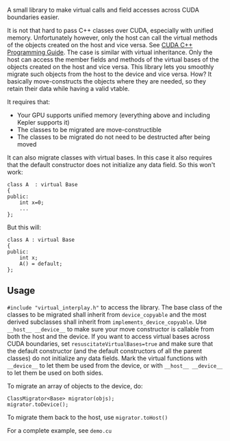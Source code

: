 A small library to make virtual calls and field accesses across CUDA boundaries easier.

It is not that hard to pass C++ classes over CUDA, especially with unified memory.
Unfortunately however, only the host can call the virtual methods of the objects created on the host and vice versa.
See [CUDA C++ Programming Guide](https://docs.nvidia.com/cuda/cuda-c-programming-guide/index.html#virtual-functions).
The case is similar with virtual inheritance. Only the host can access the member fields and methods of the virtual bases of the objects created on the host and vice versa.
This library lets you smoothly migrate such objects from the host to the device and vice versa.
How? It basically move-constructs the objects where they are needed, so they retain their data while having a valid vtable.

It requires that:
* Your GPU supports unified memory (everything above and including Kepler supports it)
* The classes to be migrated are move-constructible
* The classes to be migrated do not need to be destructed after being moved

It can also migrate classes with virtual bases. In this case it also requires that the default constructor does not initialize any data field. So this won't work:

    class A  : virtual Base
    {
    public:
    	int x=0;
    	...
    };

But this will:

    class A : virtual Base
    {
    public:
    	int x;
    	A() = default;
    };

## Usage

`#include "virtual_interplay.h"` to access the library. The base class of the classes to be migrated shall inherit from `device_copyable` and the most derived subclasses shall inherit from `implements_device_copyable`.
Use `__host__ __device__` to make sure your move constructor is callable from both the host and the device.
If you want to access virtual bases across CUDA boundaries, set `resuscitateVirtualBases=true` and make sure that the default constructor (and the default constructors of all the parent classes) do not initialize any data fields.
Mark the virtual functions with `__device__` to let them be used from the device, or with `__host__ __device__` to let them be used on both sides.

To migrate an array of objects to the device, do:

    ClassMigrator<Base> migrator(objs);
    migrator.toDevice();


To migrate them back to the host, use `migrator.toHost()`

For a complete example, see `demo.cu`
